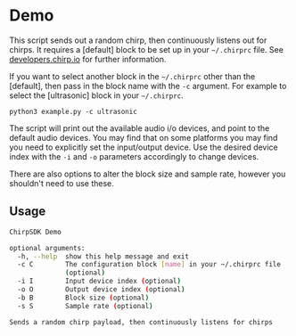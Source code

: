 # Demo

This script sends out a random chirp, then continuously listens out for chirps.
It requires a [default] block to be set up in your `~/.chirprc` file. See
[developers.chirp.io](https://developers.chirp.io) for further information.

If you want to select another block in the `~/.chirprc` other than the [default],
then pass in the block name with the `-c` argument. For example to select the
[ultrasonic] block in your `~/.chirprc`.

    python3 example.py -c ultrasonic

The script will print out the available audio i/o devices, and point to the
default audio devices. You may find that on some platforms you may find you need to
explicitly set the input/output device. Use the desired device index with the
`-i` and `-o` parameters accordingly to change devices.

There are also options to alter the block size and sample rate, however you
shouldn't need to use these.

## Usage

```bash
ChirpSDK Demo

optional arguments:
  -h, --help  show this help message and exit
  -c C        The configuration block [name] in your ~/.chirprc file
              (optional)
  -i I        Input device index (optional)
  -o O        Output device index (optional)
  -b B        Block size (optional)
  -s S        Sample rate (optional)

Sends a random chirp payload, then continuously listens for chirps
```

